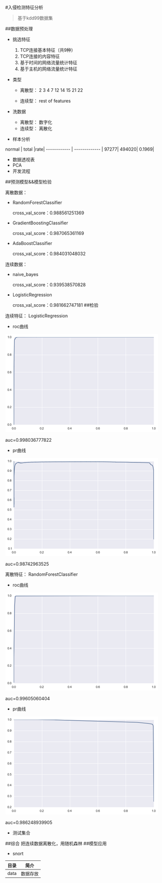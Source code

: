 #入侵检测特征分析
>基于kdd99数据集

##数据预处理
 * 挑选特征
 
	  1. TCP连接基本特征（共9种）
	  2. TCP连接的内容特征
	  3. 基于时间的网络流量统计特征
	  4. 基于主机的网络流量统计特征 
	  
 * 类型
 
 	* 离散型：
 	2 3 4 7  12 14 15 21 22
 	
 	 * 连续型：
 	rest of features

  * 洗数据
  
  	* 离散型：
  		数字化
  	* 连续型：
  		离散化

 * 样本分析  
 
 normal | total |rate|
------------ | ------------- |
97277| 494020| 0.1969|





 * 数据透视表
 * PCA
 * 开发流程
  
##预测模型&&模型检验

离散数据：

* RandomForestClassifier

	cross_val_score：0.988561251369

* GradientBoostingClassifier

	cross_val_score：0.987065361169

* AdaBoostClassifier

	cross_val_score：0.984031048032
	
连续数据：

* naive_bayes

	cross_val_score：0.939538570828
	
* LogisticRegression

	cross_val_score：0.981662747181
##检验


连续特征：
LogisticRegression

 *  roc曲线

![log_pr](./pic/log_roc)

auc=0.998036777822

 
 * pr曲线

![log_pr](./pic/log_pr)

auc=0.98742963525


离散特征：
RandomForestClassifier

 
 * roc曲线

![roc_pr](./pic/rf_roc)

auc=0.99605060404 

 *  pr曲线 

 ![rf_pr](./pic/rf_pr)


auc=0.986248939905

 * 测试集合
 
##综合
把连续数据离散化，用随机森林 
##模型应用
 
 *  snort

目录 | 简介 |
------------ | ------------- |
data| 数据存放|

